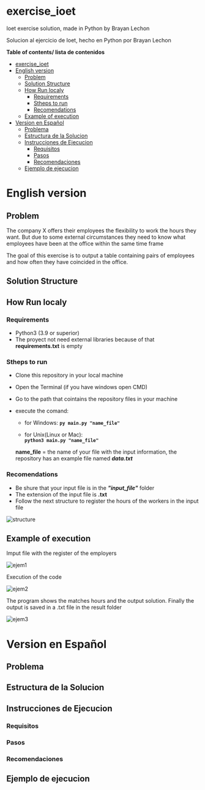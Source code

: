 # exercise_ioet
Ioet exercise solution, made in Python by Brayan Lechon 

Solucion al ejercicio de Ioet, hecho en Python por Brayan Lechon

**Table of contents/ lista de contenidos**


- [exercise_ioet](#exercise_ioet)
- [English version](#english-version)
  - [Problem](#problem)
  - [Solution Structure](#solution-structure)
  - [How Run localy](#how-run-localy)
    - [Requirements](#requirements)
    - [Stheps to run](#stheps-to-run)
    - [Recomendations](#recomendations)
  - [Example of execution](#example-of-execution)
- [Version en Español](#version-en-español)
  - [Problema](#problema)
  - [Estructura de la Solucion](#estructura-de-la-solucion)
  - [Instrucciones de Ejecucion](#instrucciones-de-ejecucion)
    - [Requisitos](#requisitos)
    - [Pasos](#pasos)
    - [Recomendaciones](#recomendaciones)
  - [Ejemplo de ejecucion](#ejemplo-de-ejecucion)
  

# English version
## Problem
The company X offers their employees the flexibility to work the hours they want. But due to some external circumstances they need to know what employees have been at the office within the same time frame

The goal of this exercise is to output a table containing pairs of employees and how often they have coincided in the office.
## Solution Structure

## How Run localy
### Requirements
- Python3 (3.9 or  superior)
- The proyect not need external libraries because of that **requirements.txt** is empty

### Stheps to run
- Clone this repository in your local machine 
- Open the Terminal (if you have windows open CMD)
- Go to the path that cointains the repository files in your machine
- execute the comand:
	- for Windows:
	**`py main.py "name_file"`**
	
	- for Unix(Linux or Mac):  
	**`python3 main.py "name_file"`**
	
	**name_file** = the name of your file with the input information, the repository has an example file named ***data.txt***

### Recomendations
- Be shure that your input file is in the ***"input_file"*** folder
- The extension of the input file is **.txt**
- Follow the next structure to register the hours of the workers in the input file
  
![structure](https://user-images.githubusercontent.com/75377942/141385730-c09f4c8a-4898-4aeb-9d68-39bd9ee3f080.jpg)

## Example of execution
Imput file with the register of the employers

![ejem1](https://user-images.githubusercontent.com/75377942/141385715-9d2ed8cc-ff72-4da8-9f96-547bb3b1ac6e.jpg)

Execution of the code


![ejem2](https://user-images.githubusercontent.com/75377942/141385727-4dd2da7c-8b87-4c46-8939-2a71ee71b590.png)

The program shows the matches hours and the output solution. Finally the output is saved in a .txt file in the result folder

![ejem3](https://user-images.githubusercontent.com/75377942/141385653-1a004a3c-eb96-461d-8899-da107f831a54.jpg)

# Version en Español
## Problema

## Estructura de la Solucion

## Instrucciones de Ejecucion

### Requisitos

### Pasos

### Recomendaciones

## Ejemplo de ejecucion



